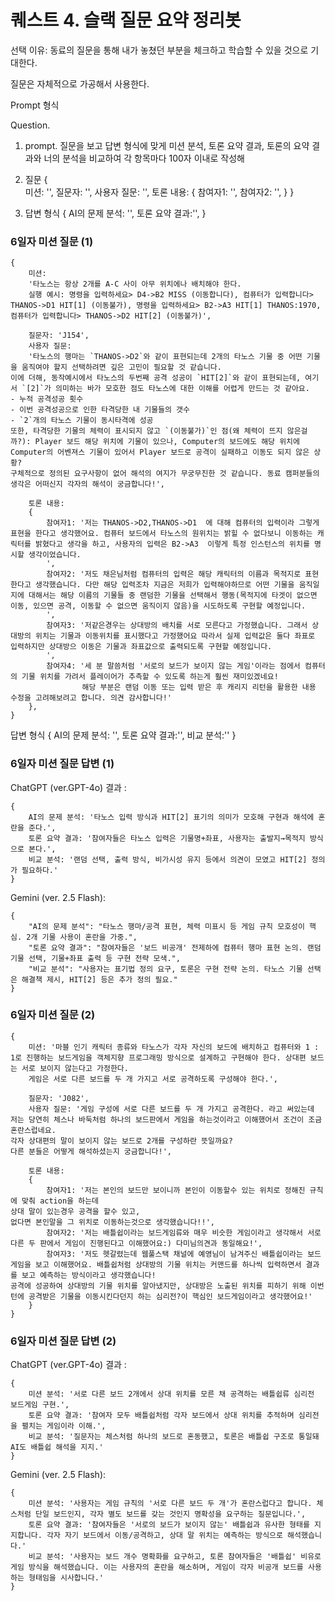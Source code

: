# 퀘스트 4. 슬랙 질문 요약 정리봇

선택 이유: 동료의 질문을 통해 내가 놓쳤던 부분을 체크하고 학습할 수 있을 것으로 기대한다.

질문은 자체적으로 가공해서 사용한다.

Prompt 형식

Question. 
1. prompt. 
질문을 보고 답변 형식에 맞게 미션 분석, 토론 요약 결과, 토론의 요약 결과와 너의 분석을 비교하여 각 항목마다 100자 이내로 작성해
2. 질문
{   
    미션: '',
    질문자: '',
    사용자 질문: '',
    토론 내용:
    {
        참여자1: '',
        참여자2: '',
    }
}

3. 답변 형식
{ 
    AI의 문제 분석: '',
    토론 요약 결과:'',
}

### 6일자 미션 질문 (1)
```
{
    미션: 
    '타노스는 항상 2개를 A-C 사이 아무 위치에나 배치해야 한다. 
    실행 예시: 명령을 입력하세요> D4->B2 MISS (이동합니다), 컴퓨터가 입력합니다> THANOS->D1 HIT[1] (이동불가), 명령을 입력하세요> B2->A3 HIT[1] THANOS:1970, 컴퓨터가 입력합니다> THANOS->D2 HIT[2] (이동불가)',

    질문자: 'J154',
    사용자 질문: 
    '타노스의 행마는 `THANOS->D2`와 같이 표현되는데 2개의 타노스 기물 중 어떤 기물을 움직여야 할지 선택하려면 깊은 고민이 필요할 것 같습니다.
이에 더해, 동작예시에서 타노스의 두번째 공격 성공이 `HIT[2]`와 같이 표현되는데, 여기서 `[2]`가 의미하는 바가 모호한 점도 타노스에 대한 이해를 어렵게 만드는 것 같아요.
- 누적 공격성공 횟수
- 이번 공격성공으로 인한 타격당한 내 기물들의 갯수
- `2`개의 타노스 기물이 동시타격에 성공
또한, 타격당한 기물의 체력이 표시되지 않고 `(이동불가)`인 점(왜 체력이 뜨지 않은걸까?): Player 보드 해당 위치에 기물이 있으나, Computer의 보드에도 해당 위치에 Computer의 어벤져스 기물이 있어서 Player 보드로 공격이 실패하고 이동도 되지 않은 상황?
구체적으로 정의된 요구사항이 없어 해석의 여지가 무궁무진한 것 같습니다. 동료 캠퍼분들의 생각은 어떠신지 각자의 해석이 궁금합니다!',

    토론 내용: 
    { 
        참여자1: '저는 THANOS->D2,THANOS->D1  에 대해 컴퓨터의 입력이라 그렇게 표현을 한다고 생각했어요. 컴퓨터 보드에서 타노스의 원위치는 밝힐 수 없다보니 이동하는 캐릭터를 밝혔다고 생각을 하고, 사용자의 입력은 B2->A3  이렇게 특정 인스턴스의 위치를 명시할 생각이었습니다.
        ',
        참여자2: '저도 채은님처럼 컴퓨터의 입력은 해당 캐릭터의 이름과 목적지로 표현한다고 생각했습니다. 다만 해당 입력조차 지금은 저희가 입력해야하므로 어떤 기물을 움직일지에 대해서는 해당 이름의 기물들 중 랜덤한 기물을 선택해서 행동(목적지에 타겟이 없으면 이동, 있으면 공격, 이동할 수 없으면 움직이지 않음)을 시도하도록 구현할 예정입니다.
        ',
        참여자3: '저같은경우는 상대방의 배치를 서로 모른다고 가정했습니다. 그래서 상대방의 위치는 기물과 이동위치를 표시했다고 가정했어요 따라서 실제 입력값은 둘다 좌표로 입력하지만 상대방으 이동은 기물과 좌표값으로 출력되도록 구현할 예정입니다.
        ',
        참여자4: '세 분 말씀처럼 '서로의 보드가 보이지 않는 게임'이라는 점에서 컴퓨터의 기물 위치를 가려서 플레이어가 추측할 수 있도록 하는게 훨씬 재미있겠네요!
                해당 부분은 랜덤 이동 또는 입력 받은 후 캐리지 리턴을 활용한 내용 수정을 고려해보려고 합니다. 의견 감사합니다!'
    },
}
```

답변 형식
{ 
    AI의 문제 분석: '',
    토론 요약 결과:'',
    비교 분석:''
}


### 6일자 미션 질문 답변 (1)

ChatGPT (ver.GPT-4o) 결과 :
```
{ 
    AI의 문제 분석: '타노스 입력 방식과 HIT[2] 표기의 의미가 모호해 구현과 해석에 혼란을 준다.',
    토론 요약 결과: '참여자들은 타노스 입력은 기물명+좌표, 사용자는 출발지→목적지 방식으로 본다.',
    비교 분석: '랜덤 선택, 출력 방식, 비가시성 유지 등에서 의견이 모였고 HIT[2] 정의가 필요하다.'
}
```
Gemini (ver. 2.5 Flash):
```
{
    "AI의 문제 분석": "타노스 행마/공격 표현, 체력 미표시 등 게임 규칙 모호성이 핵심. 2개 기물 사용이 혼란을 가중.",
    "토론 요약 결과": "참여자들은 '보드 비공개' 전제하에 컴퓨터 행마 표현 논의. 랜덤 기물 선택, 기물+좌표 출력 등 구현 전략 모색.",
    "비교 분석": "사용자는 표기법 정의 요구, 토론은 구현 전략 논의. 타노스 기물 선택은 해결책 제시, HIT[2] 등은 추가 정의 필요."
}
```
### 6일자 미션 질문 (2)
```
{   
    미션: '마블 인기 캐릭터 종류와 타노스가 각자 자신의 보드에 배치하고 컴퓨터와 1 : 1로 진행하는 보드게임을 객체지향 프로그래밍 방식으로 설계하고 구현해야 한다. 상대편 보드는 서로 보이지 않는다고 가정한다.
    게임은 서로 다른 보드를 두 개 가지고 서로 공격하도록 구성해야 한다.',

    질문자: 'J082',
    사용자 질문: '게임 구성에 서로 다른 보드를 두 개 가지고 공격한다. 라고 써있는데 저는 당연히 체스나 바둑처럼 하나의 보드판에서 게임을 하는것이라고 이해했어서 조건이 조금 혼란스럽네요.
각자 상대편의 말이 보이지 않는 보드로 2개를 구성하란 뜻일까요?
다른 분들은 어떻게 해석하셨는지 궁금합니다!',

    토론 내용:
    {
        참여자1: '저는 본인의 보드만 보이니까 본인이 이동할수 있는 위치로 정해진 규칙에 맞춰 action을 하는데
상대 말이 있는경우 공격을 할수 있고,
없다면 본인말을 그 위치로 이동하는것으로 생각했습니다!!',
        참여자2: '저는 배틀쉽이라는 보드게임류와 매우 비슷한 게임이라고 생각해서 서로 다른 두 판에서 게임이 진행된다고 이해했어요:) 다미님의견과 동일해요!',
        참여자3: '저도 헷갈렸는데 웹풀스택 채널에 예영님이 남겨주신 배틀쉽이라는 보드게임을 보고 이해했어요. 배틀쉽처럼 상대방의 기물 위치는 커맨드를 하나씩 입력하면서 결과를 보고 예측하는 방식이라고 생각했습니다!
공격에 성공하여 상대방의 기물 위치를 알아냈지만, 상대방은 노출된 위치를 피하기 위해 이번 턴에 공격받은 기물을 이동시킨다던지 하는 심리전?이 핵심인 보드게임이라고 생각했어요!'
    }
}
```

### 6일자 미션 질문 답변 (2)

ChatGPT (ver.GPT-4o) 결과 :
```
{ 
    미션 분석: '서로 다른 보드 2개에서 상대 위치를 모른 채 공격하는 배틀쉽류 심리전 보드게임 구현.',
    토론 요약 결과: '참여자 모두 배틀쉽처럼 각자 보드에서 상대 위치를 추적하며 심리전을 펼치는 게임이라 이해.',
    비교 분석: '질문자는 체스처럼 하나의 보드로 혼동했고, 토론은 배틀쉽 구조로 통일돼 AI도 배틀쉽 해석을 지지.'
}
```
Gemini (ver. 2.5 Flash):
```
{
    미션 분석: '사용자는 게임 규칙의 '서로 다른 보드 두 개'가 혼란스럽다고 합니다. 체스처럼 단일 보드인지, 각자 별도 보드를 갖는 것인지 명확성을 요구하는 질문입니다.',
    토론 요약 결과: '참여자들은 '서로의 보드가 보이지 않는' 배틀쉽과 유사한 형태를 지지합니다. 각자 자기 보드에서 이동/공격하고, 상대 말 위치는 예측하는 방식으로 해석했습니다.'
    비교 분석: '사용자는 보드 개수 명확화를 요구하고, 토론 참여자들은 '배틀쉽' 비유로 게임 방식을 해석했습니다. 이는 사용자의 혼란을 해소하며, 게임이 각자 비공개 보드를 사용하는 형태임을 시사합니다.'
}
```